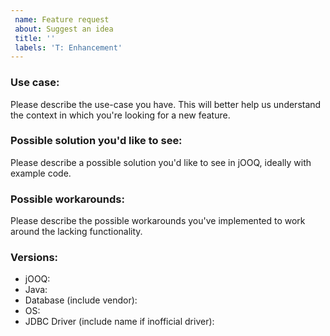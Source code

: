 ```yaml
---
 name: Feature request
 about: Suggest an idea
 title: ''
 labels: 'T: Enhancement'
---
```


### Use case:

Please describe the use-case you have. This will better help us understand the context in which you're looking for a new feature.

### Possible solution you'd like to see:

Please describe a possible solution you'd like to see in jOOQ, ideally with example code.

### Possible workarounds:

Please describe the possible workarounds you've implemented to work around the lacking functionality.

### Versions:

- jOOQ:
- Java:
- Database (include vendor):
- OS:
- JDBC Driver (include name if inofficial driver):